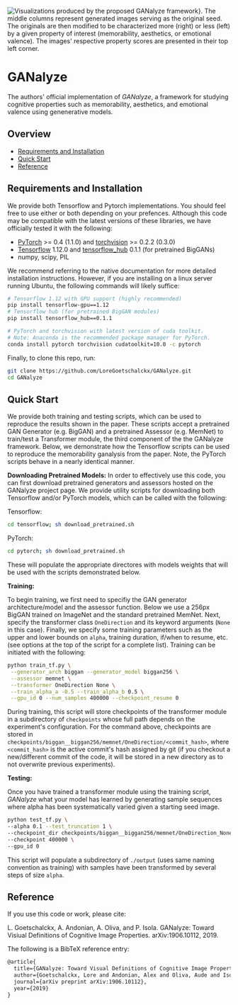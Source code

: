 ![Visualizations produced by the proposed GANalyze framework}. The middle columns represent generated images serving as the original seed. The originals are then modified to be characterized more (right) or less (left) by a given property of interest (memorability, aesthetics, or emotional valence). The images' respective property scores are presented in their top left corner.](http://ganalyze.csail.mit.edu/img/teaser2.jpg)


# GANalyze

The authors' official implementation of *GANalyze*, a framework for studying cognitive properties such as memorability, aesthetics, and emotional valence using genenerative models.

## Overview
- [Requirements and Installation](#requirements-and-installation)
- [Quick Start](#quick-start)
- [Reference](#reference)

## Requirements and Installation

We provide both Tensorflow and Pytorch implementations. You should feel free to use either or both depending on your prefences. Although this code may be compatible with the latest versions of these libraries, we have officially tested it with the following:

- [PyTorch](https://pytorch.org/get-started/locally/) >= 0.4 (1.1.0) and [torchvision](https://github.com/pytorch/vision) >= 0.2.2 (0.3.0)
- [Tensorflow](https://www.tensorflow.org/install) 1.12.0 and [tensorflow_hub](https://www.tensorflow.org/hub) 0.1.1 (for pretrained BigGANs)
- numpy, scipy, PIL

We recommend referring to the native documentation for more detailed installation instructions. However, if you are installing on a linux server running Ubuntu, the following commands will likely suffice:

```bash
# Tensorflow 1.12 with GPU support (highly recommended)
pip install tensorflow-gpu==1.12
# Tensorflow hub (for pretrained BigGAN modules)
pip install tensorflow_hub==0.1.1

# PyTorch and torchvision with latest version of cuda toolkit.
# Note: Anaconda is the recommended package manager for PyTorch.
conda install pytorch torchvision cudatoolkit=10.0 -c pytorch
```

Finally, to clone this repo, run:

```bash
git clone https://github.com/LoreGoetschalckx/GANalyze.git
cd GANalyze
```

## Quick Start

We provide both training and testing scripts, which can be used to reproduce the results shown in the paper. These scripts accept a pretrained GAN Generator (e.g. BigGAN) and a pretrained Assessor (e.g. MemNet) to train/test a Transformer module, the third component of the the GANalyze framework. Below, we demonstrate how the Tensorflow scripts can be used to reproduce the memorability ganalysis from the paper. Note, the PyTorch scripts behave in a nearly identical manner.

**Downloading Pretrained Models:**
In order to effectively use this code, you can first download pretrained generators and assessors hosted on the GANalyze project page. We provide utility scripts for downloading both Tensorflow and/or PyTorch models, which can be called with the following:

Tensorflow:
```bash
cd tensorflow; sh download_pretrained.sh
```

PyTorch:
```bash
cd pytorch; sh download_pretrained.sh
```
These will populate the appropriate directores with models weights that will be used with the scripts demonstrated below.

**Training:**

To begin training, we first need to specifiy the GAN generator architecture/model and the assessor function. Below we use a 256px BigGAN trained on ImageNet and the standard pretrained MemNet. Next, specify the transformer class `OneDirection` and its keyword arguments (`None` in this case). Finally, we specify some training parameters such as the upper and lower bounds on `alpha`, training duration, if/when to resume, etc. (see options at the top of the script for a complete list). Training can be initiated with the following:

```bash
python train_tf.py \
 --generator_arch biggan --generator_model biggan256 \
 --assessor memnet \
 --transformer OneDirection None \
 --train_alpha_a -0.5 --train_alpha_b 0.5 \
 --gpu_id 0 --num_samples 400000 --checkpoint_resume 0
```

During training, this script will store checkpoints of the transformer module in a subdirectory of `checkpoints` whose full path depends on the experiment's configuration. For the command above, checkpoints are stored in `checkpoints/biggan__biggan256/memnet/OneDirection/<commit_hash>`, where `<commit_hash>` is the active commit's hash assigned by git (if you checkout a new/different commit of the code, it will be stored in a new directory as to not overwrite previous experiments).

**Testing:**

Once you have trained a transformer module using the training script, *GANalyze* what your model has learned by generating sample sequences where alpha has been systematically varied given a starting seed image.

```bash
python test_tf.py \
--alpha 0.1 --test_truncation 1 \
--checkpoint_dir checkpoints/biggan__biggan256/memnet/OneDirection_None/<commit_hash> \
--checkpoint 400000 \
--gpu_id 0
```

This script will populate a subdirectory of `./output` (uses same naming convention as training) with samples have been transformed by several steps of size `alpha`.

## Reference

If you use this code or work, please cite:

L. Goetschalckx, A. Andonian, A. Oliva, and P. Isola. GANalyze: Toward Visiual Definitions of Cognitive Image Properties. arXiv:1906.10112, 2019.

The following is a BibTeX reference entry:

```markdown
@article{
  title={GANalyze: Toward Visual Definitions of Cognitive Image Properties},
  author={Goetschalckx, Lore and Andonian, Alex and Oliva, Aude and Isola, Phillip},
  journal={arXiv preprint arXiv:1906.10112},
  year={2019}
}
```
